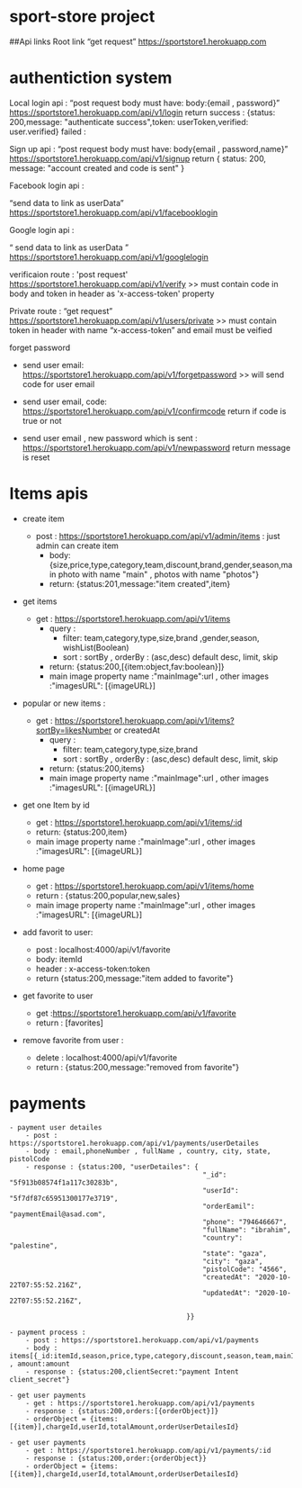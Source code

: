 # sport-store project

  
##Api links
Root link “get request” https://sportstore1.herokuapp.com

# authentiction system
Local login api : “post request body must have: body:{email , password}” https://sportstore1.herokuapp.com/api/v1/login 
return
success : {status: 200,message: "authenticate success",token: userToken,verified: user.verified}
failed :


Sign up api : “post request body must have: body{email , password,name}” https://sportstore1.herokuapp.com/api/v1/signup 
return
{ status: 200, message: "account created and code is sent" }

Facebook login api :

“send data to link as userData” https://sportstore1.herokuapp.com/api/v1/facebooklogin

Google login api :

“ send data to link as userData ” https://sportstore1.herokuapp.com/api/v1/googlelogin

verificaion route : 'post request' https://sportstore1.herokuapp.com/api/v1/verify >> must contain code in body and token in header as 'x-access-token' property

Private route : “get request” https://sportstore1.herokuapp.com/api/v1/users/private >> must contain token in header with name “x-access-token” and email must be veified

forget password

- send user email: https://sportstore1.herokuapp.com/api/v1/forgetpassword >> will send code for user email

- send user email, code: https://sportstore1.herokuapp.com/api/v1/confirmcode return if code is true or not

- send user email , new password which is sent : https://sportstore1.herokuapp.com/api/v1/newpassword return message is reset



# Items apis 

- create item 
    - post : https://sportstore1.herokuapp.com/api/v1/admin/items : just admin can create item
        - body: {size,price,type,category,team,discount,brand,gender,season,main photo with name "main"  , photos with name "photos"}
        - return: {status:201,message:"item created",item}
- get items 
    - get : https://sportstore1.herokuapp.com/api/v1/items
        - query :  
            - filter:  team,category,type,size,brand ,gender,season, wishList(Boolean)
            - sort : sortBy , orderBy : (asc,desc) default desc, limit, skip
        - return: {status:200,[{item:object,fav:boolean}]}  
        - main image property  name :"mainImage":url  , other images :"imagesURL": [{imageURL}]

- popular or new items : 
    - get : https://sportstore1.herokuapp.com/api/v1/items?sortBy=likesNumber or createdAt
        - query :  
            - filter:  team,category,type,size,brand 
            - sort : sortBy , orderBy : (asc,desc) default desc, limit, skip
        - return: {status:200,items}  
        - main image property  name :"mainImage":url  , other images :"imagesURL": [{imageURL}]  
- get one Item  by id
    - get :  https://sportstore1.herokuapp.com/api/v1/items/:id
    - return:  {status:200,item}  
    - main image property  name :"mainImage":url  , other images :"imagesURL": [{imageURL}]
- home page
    - get :   https://sportstore1.herokuapp.com/api/v1/items/home
    - return : {status:200,popular,new,sales}  
    - main image property  name :"mainImage":url  , other images :"imagesURL": [{imageURL}]
- add favorit to user: 
    - post : localhost:4000/api/v1/favorite 
    - body: itemId
    - header : x-access-token:token
    - return {status:200,message:"item added to favorite"}
- get favorite to user 
    - get :https://sportstore1.herokuapp.com/api/v1/favorite 
    - return : [favorites]
- remove favorite from user : 
    - delete : localhost:4000/api/v1/favorite 
    - return : {status:200,message:"removed from favorite"}    


# payments      

    - payment user detailes 
        - post : https://sportstore1.herokuapp.com/api/v1/payments/userDetailes 
        - body : email,phoneNumber , fullName , country, city, state, pistolCode 
        - response : {status:200, "userDetailes": {
                                                    "_id": "5f913b08574f1a117c30283b",
                                                    "userId": "5f7df87c65951300177e3719",
                                                    "orderEamil": "paymentEmail@asad.com",
                                                    "phone": "794646667",
                                                    "fullName": "ibrahim",
                                                    "country": "palestine",
                                                    "state": "gaza",
                                                    "city": "gaza",
                                                    "pistolCode": "4566",
                                                    "createdAt": "2020-10-22T07:55:52.216Z",
                                                    "updatedAt": "2020-10-22T07:55:52.216Z",
                                                
                                                }}

    - payment process : 
        - post : https://sportstore1.herokuapp.com/api/v1/payments
        - body : items[{_id:itemId,season,price,type,category,discount,season,team,mainImage,playerName,size,quantity:quantity}],userDetailesId , amount:amount
        - response : {status:200,clientSecret:"payment Intent client_secret"}

    - get user payments 
        - get : https://sportstore1.herokuapp.com/api/v1/payments 
        - response : {status:200,orders:[{orderObject}]}
        - orderObject = {items:[{item}],chargeId,userId,totalAmount,orderUserDetailesId}

    - get user payments 
        - get : https://sportstore1.herokuapp.com/api/v1/payments/:id 
        - response : {status:200,order:{orderObject}}
        - orderObject = {items:[{item}],chargeId,userId,totalAmount,orderUserDetailesId}